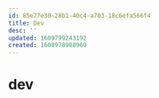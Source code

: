 ```yaml
---
id: 85e77e30-28b1-40c4-a703-18c6efa566f4
title: Dev
desc: ''
updated: 1609799243192
created: 1608978988960
---
```


# dev
